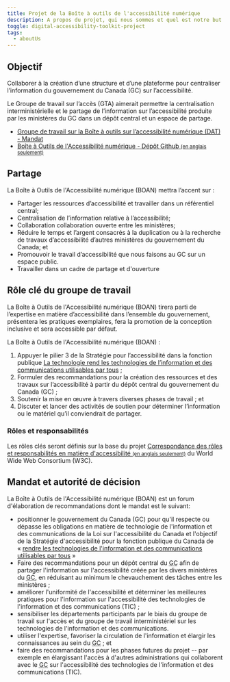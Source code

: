 ```yaml
---
title: Projet de la Boîte à outils de l'accessibilité numérique
description: A propos du projet, qui nous sommes et quel est notre but.
toggle: digital-accessibility-toolkit-project
tags:
  - aboutUs
---
```


## Objectif

Collaborer à la création d’une structure et d’une plateforme pour centraliser l’information du gouvernement du Canada (<abbr>GC</abbr>) sur l’accessibilité.

Le Groupe de travail sur l’accès (<abbr>GTA</abbr>) aimerait permettre la centralisation interministérielle et le partage de l’information sur l’accessibilité produite par les ministères du GC dans un dépôt central et un espace de partage.

- [Groupe de travail sur la Boîte à outils sur l’accessibilité numérique (<abbr>DAT</abbr>) - Mandat](/fr/mandats/)
- <a href="https://github.com/gc-da11yn/gc-da11yn.github.io">Boîte à Outils de l'Accessibilité numérique - Dépôt Github <small>(en anglais seulement)</small></a>

## Partage

La Boîte à Outils de l'Accessibilité numérique (<abbr>BOAN</abbr>) mettra l’accent sur :

- Partager les ressources d’accessibilité et travailler dans un référentiel central;
- Centralisation de l’information relative à l’accessibilité;
- Collaboration collaboration ouverte entre les ministères;
- Réduire le temps et l’argent consacrés à la duplication ou à la recherche de travaux d’accessibilité d’autres ministères du gouvernement du Canada; et
- Promouvoir le travail d’accessibilité que nous faisons au GC sur un espace public.
- Travailler dans un cadre de partage et d'ouverture

## Rôle clé du groupe de travail

La Boîte à Outils de l'Accessibilité numérique (<abbr>BOAN</abbr>) tirera parti de l’expertise en matière d’accessibilité dans l’ensemble du gouvernement, présentera les pratiques exemplaires, fera la promotion de la conception inclusive et sera accessible par défaut.

La Boîte à Outils de l'Accessibilité numérique (<abbr>BOAN</abbr>) :

1. Appuyer le pilier 3 de la Stratégie pour l’accessibilité dans la fonction publique [La technologie rend les technologies de l’information et des communications utilisables par tous](https://www.canada.ca/fr/gouvernement/fonctionpublique/mieux-etre-inclusion-diversite-fonction-publique/diversite-equite-matiere-emploi/accessibilite-fonction-publique/strategie-accessibilite-fonction-publique-tdm/strategie-accessibilite-fonction-publique-technologie.html) ;
2. Formuler des recommandations pour la création des ressources et des travaux sur l’accessibilité à partir du dépôt central du gouvernement du Canada (<abbr>GC</abbr>) ;
3. Soutenir la mise en œuvre à travers diverses phases de travail ; et
4. Discuter et lancer des activités de soutien pour déterminer l’information ou le matériel qu’il conviendrait de partager.

### Rôles et responsabilités

Les rôles clés seront définis sur la base du projet <a href="https://www.w3.org/WAI/EO/wiki/ARRM_Project_-_Accessibility_Roles_and_Responsibilities_Mapping">Correspondance des rôles et responsabilités en matière d'accessibilité <small>(en anglais seulement)</small></a> du <span lang="en">World Wide Web Consortium (<abbr>W3C</abbr>)</span>.

## Mandat et autorité de décision

La Boîte à Outils de l'Accessibilité numérique (<abbr>BOAN</abbr>) est un forum d'élaboration de recommandations dont le mandat est le suivant:

- positionner le gouvernement du Canada (<abbr>GC</abbr>) pour qu'il respecte ou dépasse les obligations en matière de technologie de l'information et des communications de la Loi sur l'accessibilité du Canada et l'objectif de la Stratégie d'accessibilité pour la fonction publique du Canada de «&nbsp;[rendre les technologies de l'information et des communications utilisables par tous](https://www.canada.ca/fr/gouvernement/fonctionpublique/mieux-etre-inclusion-diversite-fonction-publique/diversite-equite-matiere-emploi/accessibilite-fonction-publique/strategie-accessibilite-fonction-publique-tdm/strategie-accessibilite-fonction-publique-technologie.html)&nbsp;»
- Faire des recommandations pour un dépôt central du <abbr title="gouvernement du Canada">GC</abbr> afin de partager l'information sur l'accessibilité créée par les divers ministères du <abbr title="gouvernement du Canada">GC</abbr>, en réduisant au minimum le chevauchement des tâches entre les ministères ;
- améliorer l'uniformité de l'accessibilité et déterminer les meilleures pratiques pour l'information sur l'accessibilité des technologies de l'information et des communications (<abbr>TIC</abbr>) ;
- sensibiliser les départements participants par le biais du groupe de travail sur l'accès et du groupe de travail interministériel sur les technologies de l'information et des communications.
- utiliser l'expertise, favoriser la circulation de l'information et élargir les connaissances au sein du <abbr title="gouvernement du Canada">GC</abbr> ; et
- faire des recommandations pour les phases futures du projet -- par exemple en élargissant l'accès à d'autres administrations qui collaborent avec le <abbr title="gouvernement du Canada">GC</abbr> sur l'accessibilité des technologies de l'information et des communications (<abbr>TIC</abbr>).
